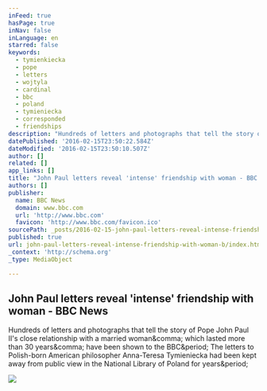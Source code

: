 ```yaml
---
inFeed: true
hasPage: true
inNav: false
inLanguage: en
starred: false
keywords:
  - tymienkiecka
  - pope
  - letters
  - wojtyla
  - cardinal
  - bbc
  - poland
  - tymieniecka
  - corresponded
  - friendships
description: "Hundreds of letters and photographs that tell the story of Pope John Paul II's close relationship with a married woman, which lasted more than 30 years, have been shown to the BBC. The letters to Polish-born American philosopher Anna-Teresa Tymieniecka had been kept away from public view in the National Library of Poland for years."
datePublished: '2016-02-15T23:50:22.584Z'
dateModified: '2016-02-15T23:50:10.507Z'
author: []
related: []
app_links: []
title: "John Paul letters reveal 'intense' friendship with woman - BBC News"
authors: []
publisher:
  name: BBC News
  domain: www.bbc.com
  url: 'http://www.bbc.com'
  favicon: 'http://www.bbc.com/favicon.ico'
sourcePath: _posts/2016-02-15-john-paul-letters-reveal-intense-friendship-with-woman-b.md
published: true
url: john-paul-letters-reveal-intense-friendship-with-woman-b/index.html
_context: 'http://schema.org'
_type: MediaObject

---
```

<article style=""><h1>John Paul letters reveal 'intense' friendship with woman - BBC News</h1><p>Hundreds of letters and photographs that tell the story of Pope John Paul II's close relationship with a married woman&amp;comma; which lasted more than 30 years&amp;comma; have been shown to the BBC&amp;period; The letters to Polish-born American philosopher Anna-Teresa Tymieniecka had been kept away from public view in the National Library of Poland for years&amp;period;</p><img src="http://ichef-1.bbci.co.uk/news/1024/cpsprodpb/16744/production/_88227919_img_1402.jpg" /></article>